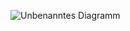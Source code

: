 ![Unbenanntes Diagramm](https://github.com/GSO-SW/Abschlussprojekt/assets/112069525/a473a417-7d93-4259-ba18-52fdb0d7cd27)
